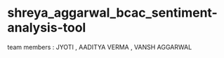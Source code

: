 # shreya_aggarwal_bcac_sentiment-analysis-tool
team members : JYOTI , AADITYA VERMA , VANSH AGGARWAL
